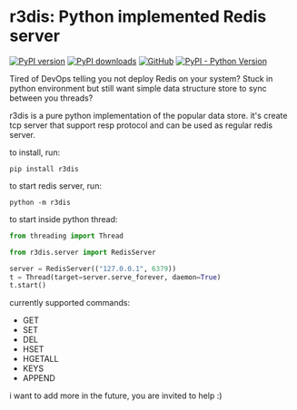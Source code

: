 # r3dis: Python implemented Redis server

[![PyPI version](https://img.shields.io/pypi/v/r3dis.svg)](https://pypi.python.org/pypi/r3dis/)
[![PyPI downloads](https://img.shields.io/pypi/dm/r3dis.svg)](https://pypi.python.org/pypi/r3dis/)
[![GitHub](https://img.shields.io/github/license/netanelrevah/r3dis)](https://pypi.python.org/pypi/r3dis/)
[![PyPI - Python Version](https://img.shields.io/pypi/pyversions/r3dis)](https://pypi.python.org/pypi/r3dis/)

Tired of DevOps telling you not deploy Redis on your system?
Stuck in python environment but still want simple data structure store to sync between you threads?

r3dis is a pure python implementation of the popular data store. it's create tcp server that support resp protocol and can be used as regular redis server.

to install, run:
```shell
pip install r3dis
```

to start redis server, run:
```shell
python -m r3dis
```

to start inside python thread:
```python
from threading import Thread

from r3dis.server import RedisServer

server = RedisServer(("127.0.0.1", 6379))
t = Thread(target=server.serve_forever, daemon=True)
t.start()
```

currently supported commands:
* GET
* SET
* DEL
* HSET
* HGETALL
* KEYS
* APPEND

i want to add more in the future, you are invited to help :)